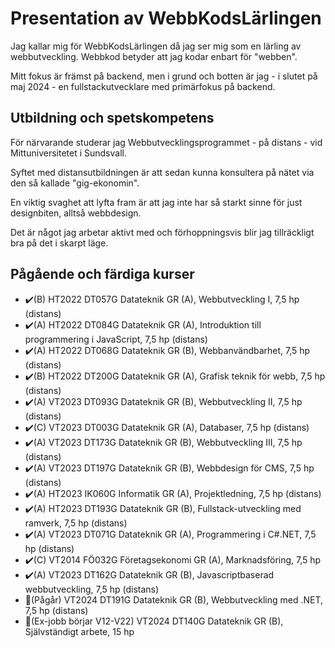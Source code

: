 # Presentation av WebbKodsLärlingen

Jag kallar mig för WebbKodsLärlingen då jag ser mig som en lärling av webbutveckling. Webbkod betyder att jag kodar enbart för "webben".

Mitt fokus är främst på backend, men i grund och botten är jag - i slutet på maj 2024 - en fullstackutvecklare med primärfokus på backend.

## Utbildning och spetskompetens
För närvarande studerar jag Webbutvecklingsprogrammet - på distans - vid Mittuniversitetet i Sundsvall. 

Syftet med distansutbildningen är att sedan kunna konsultera på nätet via den så kallade "gig-ekonomin".

En viktig svaghet att lyfta fram är att jag inte har så starkt sinne för just designbiten, alltså webbdesign.

Det är något jag arbetar aktivt med och förhoppningsvis blir jag tillräckligt bra på det i skarpt läge.

## Pågående och färdiga kurser
- ✔️(B) HT2022 DT057G Datateknik GR (A), Webbutveckling I, 7,5 hp (distans)
- ✔️(A) HT2022 DT084G Datateknik GR (A), Introduktion till programmering i JavaScript, 7,5 hp (distans)
- ✔️(A) HT2022 DT068G Datateknik GR (B), Webbanvändbarhet, 7,5 hp (distans)
- ✔️(B) HT2022 DT200G Datateknik GR (A), Grafisk teknik för webb, 7,5 hp (distans)
- ✔️(A) VT2023 DT093G Datateknik GR (B), Webbutveckling II, 7,5 hp (distans)
- ✔️(C) VT2023 DT003G Datateknik GR (A), Databaser, 7,5 hp (distans)
- ✔️(A) VT2023 DT173G Datateknik GR (B), Webbutveckling III, 7,5 hp (distans)
- ✔️(A) VT2023 DT197G Datateknik GR (B), Webbdesign för CMS, 7,5 hp (distans)
- ✔️(A) HT2023 IK060G Informatik GR (A), Projektledning, 7,5 hp (distans)
- ✔️(A) HT2023 DT193G Datateknik GR (B), Fullstack-utveckling med ramverk, 7,5 hp (distans)
- ✔️(A) VT2023 DT071G Datateknik GR (A), Programmering i C#.NET, 7,5 hp (distans)
- ✔️(C) VT2014 FÖ032G Företagsekonomi GR (A), Marknadsföring, 7,5 hp
- ✔️(A) VT2023 DT162G Datateknik GR (B), Javascriptbaserad webbutveckling, 7,5 hp (distans)
- 🚧(Pågår) VT2024 DT191G Datateknik GR (B), Webbutveckling med .NET, 7,5 hp (distans)
- 🚧(Ex-jobb börjar V12-V22) VT2024 DT140G Datateknik GR (B), Självständigt arbete, 15 hp
<!--
**WebbkodsLarlingen/WebbkodsLarlingen** is a ✨ _special_ ✨ repository because its `README.md` (this file) appears on your GitHub profile.

Here are some ideas to get you started:

- 🔭 I’m currently working on ...
- 🌱 I’m currently learning ...
- 👯 I’m looking to collaborate on ...
- 🤔 I’m looking for help with ...
- 💬 Ask me about ...
- 📫 How to reach me: ...
- 😄 Pronouns: ...
- ⚡ Fun fact: ...
-->
